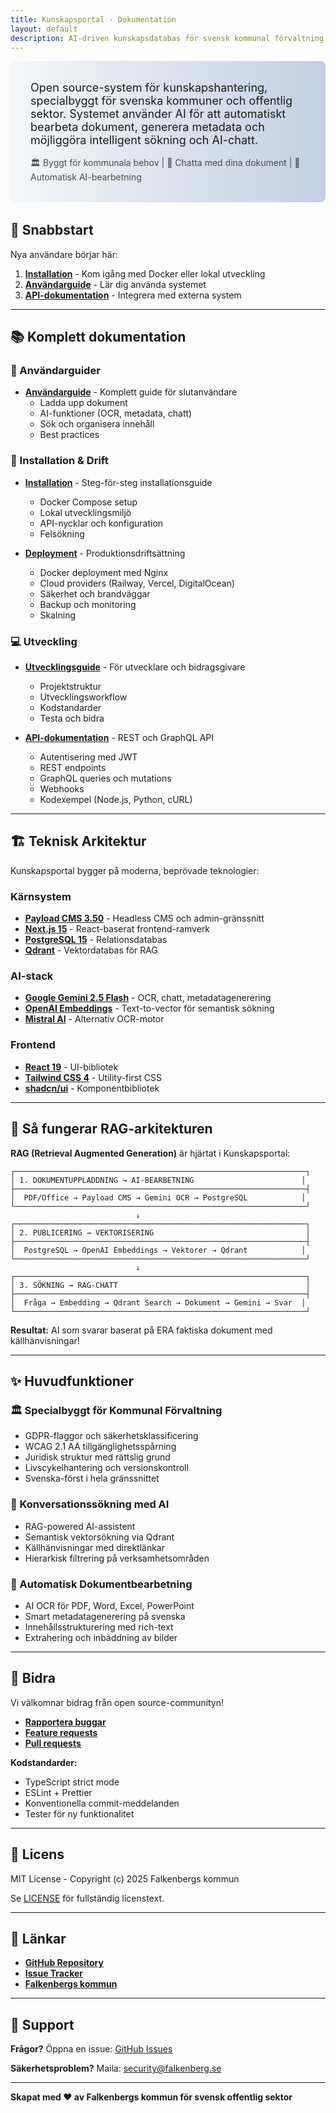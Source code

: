 ```yaml
---
title: Kunskapsportal - Dokumentation
layout: default
description: AI-driven kunskapsdatabas för svensk kommunal förvaltning
---
```


<div style="background: linear-gradient(to right, #f5f7fa, #c3cfe2); padding: 2rem; border-radius: 8px; margin-bottom: 2rem;">
  <p style="font-size: 1.125rem; margin: 0; color: #1a1a1a;">
    Open source-system för kunskapshantering, specialbyggt för svenska kommuner och offentlig sektor. Systemet använder AI för att automatiskt bearbeta dokument, generera metadata och möjliggöra intelligent sökning och AI-chatt.
  </p>
  <p style="margin-top: 1rem; margin-bottom: 0; color: #4a4a4a;">
    🏛️ Byggt för kommunala behov | 💬 Chatta med dina dokument | 🤖 Automatisk AI-bearbetning
  </p>
</div>

## 🚀 Snabbstart

Nya användare börjar här:

1. **[Installation](installation.md)** - Kom igång med Docker eller lokal utveckling
2. **[Användarguide](user-guide.md)** - Lär dig använda systemet
3. **[API-dokumentation](api.md)** - Integrera med externa system

---

## 📚 Komplett dokumentation

### 📖 Användarguider

- **[Användarguide](user-guide.md)** - Komplett guide för slutanvändare
  - Ladda upp dokument
  - AI-funktioner (OCR, metadata, chatt)
  - Sök och organisera innehåll
  - Best practices

### 🔧 Installation & Drift

- **[Installation](installation.md)** - Steg-för-steg installationsguide
  - Docker Compose setup
  - Lokal utvecklingsmiljö
  - API-nycklar och konfiguration
  - Felsökning

- **[Deployment](deployment.md)** - Produktionsdriftsättning
  - Docker deployment med Nginx
  - Cloud providers (Railway, Vercel, DigitalOcean)
  - Säkerhet och brandväggar
  - Backup och monitoring
  - Skalning

### 💻 Utveckling

- **[Utvecklingsguide](development.md)** - För utvecklare och bidragsgivare
  - Projektstruktur
  - Utvecklingsworkflow
  - Kodstandarder
  - Testa och bidra

- **[API-dokumentation](api.md)** - REST och GraphQL API
  - Autentisering med JWT
  - REST endpoints
  - GraphQL queries och mutations
  - Webhooks
  - Kodexempel (Node.js, Python, cURL)

---

## 🏗️ Teknisk Arkitektur

Kunskapsportal bygger på moderna, beprövade teknologier:

### Kärnsystem
- **[Payload CMS 3.50](https://payloadcms.com/)** - Headless CMS och admin-gränssnitt
- **[Next.js 15](https://nextjs.org/)** - React-baserat frontend-ramverk
- **[PostgreSQL 15](https://www.postgresql.org/)** - Relationsdatabas
- **[Qdrant](https://qdrant.tech/)** - Vektordatabas för RAG

### AI-stack
- **[Google Gemini 2.5 Flash](https://ai.google.dev/)** - OCR, chatt, metadatagenerering
- **[OpenAI Embeddings](https://platform.openai.com/)** - Text-to-vector för semantisk sökning
- **[Mistral AI](https://mistral.ai/)** - Alternativ OCR-motor

### Frontend
- **[React 19](https://react.dev/)** - UI-bibliotek
- **[Tailwind CSS 4](https://tailwindcss.com/)** - Utility-first CSS
- **[shadcn/ui](https://ui.shadcn.com/)** - Komponentbibliotek

---

## 🔄 Så fungerar RAG-arkitekturen

**RAG (Retrieval Augmented Generation)** är hjärtat i Kunskapsportal:

```
┌─────────────────────────────────────────────────────────────────┐
│ 1. DOKUMENTUPPLADDNING → AI-BEARBETNING                        │
├─────────────────────────────────────────────────────────────────┤
│  PDF/Office → Payload CMS → Gemini OCR → PostgreSQL            │
└─────────────────────────────────────────────────────────────────┘
                            ↓
┌─────────────────────────────────────────────────────────────────┐
│ 2. PUBLICERING → VEKTORISERING                                  │
├─────────────────────────────────────────────────────────────────┤
│  PostgreSQL → OpenAI Embeddings → Vektorer → Qdrant            │
└─────────────────────────────────────────────────────────────────┘
                            ↓
┌─────────────────────────────────────────────────────────────────┐
│ 3. SÖKNING → RAG-CHATT                                          │
├─────────────────────────────────────────────────────────────────┤
│  Fråga → Embedding → Qdrant Search → Dokument → Gemini → Svar  │
└─────────────────────────────────────────────────────────────────┘
```

**Resultat:** AI som svarar baserat på ERA faktiska dokument med källhänvisningar!

---

## ✨ Huvudfunktioner

### 🏛️ Specialbyggt för Kommunal Förvaltning
- GDPR-flaggor och säkerhetsklassificering
- WCAG 2.1 AA tillgänglighetsspårning
- Juridisk struktur med rättslig grund
- Livscykelhantering och versionskontroll
- Svenska-först i hela gränssnittet

### 💬 Konversationssökning med AI
- RAG-powered AI-assistent
- Semantisk vektorsökning via Qdrant
- Källhänvisningar med direktlänkar
- Hierarkisk filtrering på verksamhetsområden

### 🤖 Automatisk Dokumentbearbetning
- AI OCR för PDF, Word, Excel, PowerPoint
- Smart metadatagenerering på svenska
- Innehållsstrukturering med rich-text
- Extrahering och inbäddning av bilder

---

## 🤝 Bidra

Vi välkomnar bidrag från open source-communityn!

- **[Rapportera buggar](https://github.com/Falkenbergs-kommun/kunskapsportal/issues/new)**
- **[Feature requests](https://github.com/Falkenbergs-kommun/kunskapsportal/issues/new)**
- **[Pull requests](https://github.com/Falkenbergs-kommun/kunskapsportal/pulls)**

**Kodstandarder:**
- TypeScript strict mode
- ESLint + Prettier
- Konventionella commit-meddelanden
- Tester för ny funktionalitet

---

## 📄 Licens

MIT License - Copyright (c) 2025 Falkenbergs kommun

Se [LICENSE](https://github.com/Falkenbergs-kommun/kunskapsportal/blob/main/LICENSE) för fullständig licenstext.

---

## 🔗 Länkar

- **[GitHub Repository](https://github.com/Falkenbergs-kommun/kunskapsportal)**
- **[Issue Tracker](https://github.com/Falkenbergs-kommun/kunskapsportal/issues)**
- **[Falkenbergs kommun](https://falkenberg.se/)**

---

## 📧 Support

**Frågor?** Öppna en issue: [GitHub Issues](https://github.com/Falkenbergs-kommun/kunskapsportal/issues)

**Säkerhetsproblem?** Maila: security@falkenberg.se

---

**Skapat med ❤️ av Falkenbergs kommun för svensk offentlig sektor**
